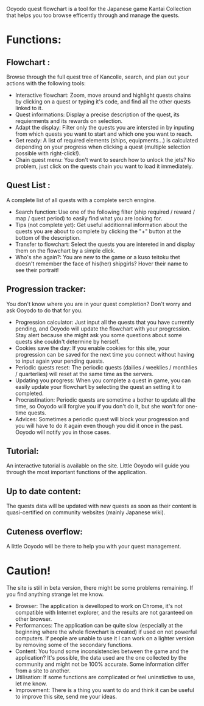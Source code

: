 Ooyodo quest flowchart is a tool for the Japanese game Kantai Collection that helps you too browse efficently through and manage the quests.

# Functions:

## Flowchart : 
Browse through the full quest tree of Kancolle, search, and plan out your actions with the following tools:
* Interactive flowchart: Zoom, move around and highlight quests chains by clicking on a quest or typing it's code, and find all the other quests linked to it.
* Quest informations: Display a precise description of the quest, its requierments and its rewards on selection.
* Adapt the display: Filter only the quests you are intersted in by inputing from which quests you want to start and which one you want to reach.
* Get ready: A list of required elements (ships, equipments...) is calculated depending on your progress when clicking a quest (multiple selection possible with right-click!).
* Chain quest menu: You don't want to search how to unlock the jets? No problem, just click on the quests chain you want to load it immediately.


## Quest List : 
A complete list of all quests with a complete serch enngine.
  * Search function: Use one of the following filter (ship required / reward / map / quest period) to easily find what you are looking for.
  * Tips (not complete yet): Get useful additionnal information about the quests you are about to complete by clicking the "+" button at the bottom of the description.
  * Transfer to flowchart: Select the quests you are intereted in and display them on the flowchart by a simple click.
  * Who's she again?: You are new to the game or a kuso teitoku thet doesn't remember the face of his(her) shipgirls? Hover their name to see their portrait!


## Progression tracker: 
You don't know where you are in your quest completion? Don't worry and ask Ooyodo to do that for you.
  * Progression calculator: Just input all the quests that you have currently pending, and Ooyodo will update the flowchart with your progression. Stay alert because she might ask you some questions about some quests she couldn't determine by herself.
 * Cookies save the day: If you enable cookies for this site, your progression can be saved for the next time you connect without having to input again your pending quests.
  * Periodic quests reset: The periodic quests (dailies / weeklies / monthlies / quarterlies) will reset at the same time as the servers.
  * Updating you progress: When you complete a quest in game, you can easily update your flowchart by selecting the quest an setting it to completed.
  * Procrastination: Periodic quests are sometime a bother to update all the time, so Ooyodo will forgive you if you don't do it, but she won't for one-time quests.
  * Advices: Sometimes a periodic quest will block your progression and you will have to do it again even though you did it once in the past. Ooyodo will notify you in those cases.

## Tutorial: 
An interactive tutorial is available on the site. Little Ooyodo will guide you through the most important functions of the application.

## Up to date content: 
The quests data will be updated with new quests as soon as their content is quasi-certified on community websites (mainly Japanese wiki).

## Cuteness overflow: 
A little Ooyodo will be there to help you with your quest management.


# Caution!
The site is still in beta version, there might be some problems remaining. If you find anything strange let me know.
* Browser: The application is develloped to work on Chrome, it's not compatible with Internet explorer, and the results are not garanteed on other browser.
* Performances: The application can be quite slow (especially at the beginning where the whole flowchart is created) if used on not powerful computers. If people are unable to use it I can work on a lighter version by removing some of the secondary functions.
* Content: You found some inconsistencies between the game and the application? It's possible, the data used are the one collected by the community and might not be 100% accurate. Some information differ from a site to another.
* Utilisation: If some functions are complicated or feel uninstictive to use, let me know.
* Improvement: There is a thing you want to do and think it can be useful to improve this site, send me your ideas.

